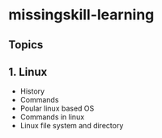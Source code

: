 # missingskill-learning
## Topics

## 1. Linux
- History
- Commands
- Poular linux based OS
- Commands in linux
- Linux file system and directory 
